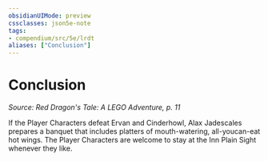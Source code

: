 ```yaml
---
obsidianUIMode: preview
cssclasses: json5e-note
tags:
- compendium/src/5e/lrdt
aliases: ["Conclusion"]
---
```

# Conclusion
*Source: Red Dragon's Tale: A LEGO Adventure, p. 11* 

If the Player Characters defeat Ervan and Cinderhowl, Alax Jadescales prepares a banquet that includes platters of mouth-watering, all-youcan-eat hot wings. The Player Characters are welcome to stay at the Inn Plain Sight whenever they like.